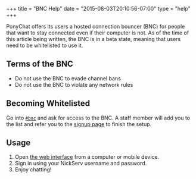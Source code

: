 +++
title = "BNC Help"
date = "2015-08-03T20:10:56-07:00"
type = "help"
+++

PonyChat offers its users a hosted connection bouncer (BNC) for people that 
want to stay connected even if their computer is not. As of the time of this 
article being written, the BNC is in a beta state, meaning that users need to 
be whitelisted to use it.

Terms of the BNC
----------------

- Do not use the BNC to evade channel bans
- Do not use the BNC to violate any network rules

Becoming Whitelisted
--------------------

Go into [`#bnc`](/webchat?autojoin=bnc) and ask for access to the BNC. A staff 
member will add you to the list and refer you to the
[signup page](https://bnc-signup.ponychat.net) to finish the setup.

Usage
-----

1. Open [the web interface](https://bnc.ponychat.net) from a computer or mobile 
   device.
2. Sign in using your NickServ username and password.
3. Enjoy chatting!
